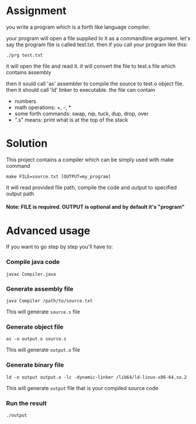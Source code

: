# Assignment

you write a program which is a forth like language compiler.

your program will open a file supplied to it as a commandline argument.
let's say the program file is called test.txt.
then if you call your program like this:

```
./prg test.txt
```

it will open the file and read it.
it will convert the file to test.s file which contains assembly

then it sould call 'as' assembler to compile the source to test.o object file.
then it should call 'ld' linker to executable.
the file can contain

* numbers
* math operations: +, -, *
* some forth commands: swap, nip, tuck, dup, drop, over
* ".s" means: print what is at the top of the stack


# Solution

This project contains a compiler which can be simply used with make command

```
make FILE=source.txt [OUTPUT=my_program]
```

It will read provided file path, compile the code and output to specified output path

#### Note: FILE is required. OUTPUT is optional and by default it's "program"

# Advanced usage

If you want to go step by step you'll have to:

### Compile java code

```
javac Compiler.java
```

### Generate assembly file

```
java Compiler /path/to/source.txt
```

This will generate `source.s` file

### Generate object file

```
as -o output.o source.s
```

This will generate `output.o` file

### Generate binary file

```
ld -o output output.o -lc -dynamic-linker /lib64/ld-linux-x86-64.so.2
```

This will generate `output` file that is your compiled source code

### Run the result

```
./output
```
